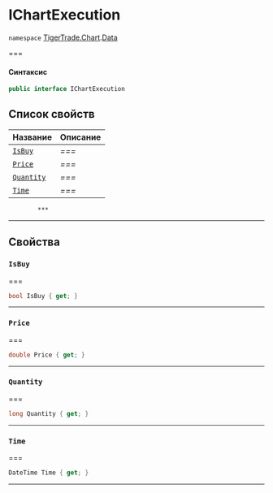 # IChartExecution

`namespace` [TigerTrade.Chart](../../../).[Data](./)

\===

#### Синтаксис

```csharp
public interface IChartExecution
```

## Список свойств

| Название                                              | Описание |
| ----------------------------------------------------- | -------- |
| [`IsBuy`](ichartexecution.cs.md#property-isbuy)       | _===_    |
| [`Price`](ichartexecution.cs.md#property-price)       | _===_    |
| [`Quantity`](ichartexecution.cs.md#property-quantity) | _===_    |
| [`Time`](ichartexecution.cs.md#property-time)         | _===_    |

```
        ***  
```

***

## Свойства

### `IsBuy` <a href="#property-isbuy" id="property-isbuy"></a>

\===

```csharp
bool IsBuy { get; }
```

***

### `Price` <a href="#property-price" id="property-price"></a>

\===

```csharp
double Price { get; }
```

***

### `Quantity` <a href="#property-quantity" id="property-quantity"></a>

\===

```csharp
long Quantity { get; }
```

***

### `Time` <a href="#property-time" id="property-time"></a>

\===

```csharp
DateTime Time { get; }
```

***

